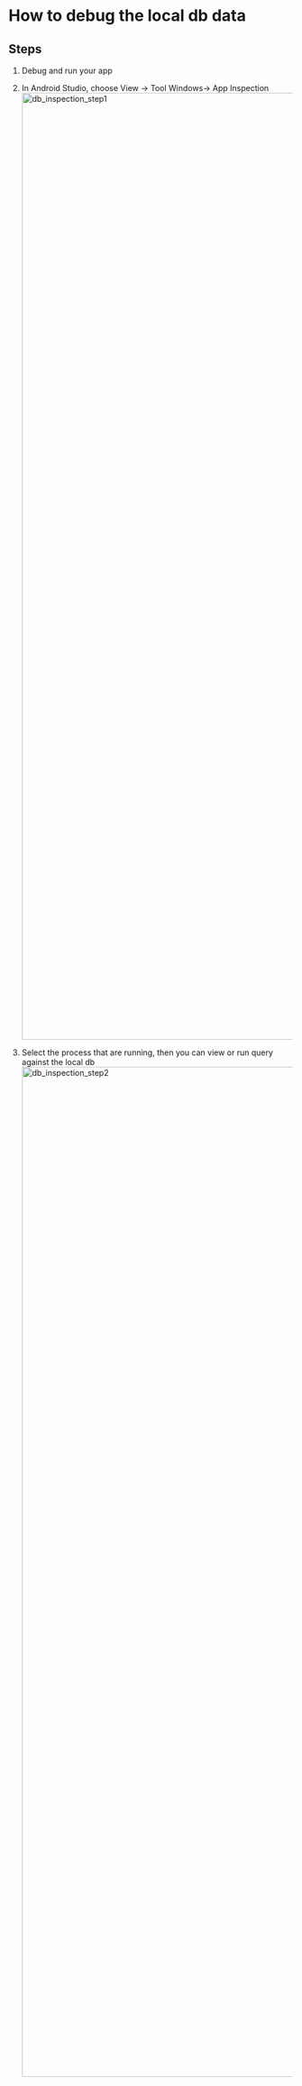 # How to debug the local db data

## Steps
1. Debug and run your app
2. In Android Studio, choose View -> Tool Windows-> App Inspection<img width="1680" alt="db_inspection_step1" src="https://github.com/purej1983/ChatGPTClient/assets/2437603/8a9ceacc-6b3f-409a-8d0f-4b1e6e9818a4">


3. Select the process that are running, then you can view or run query against the local db<img width="1792" alt="db_inspection_step2" src="https://github.com/purej1983/ChatGPTClient/assets/2437603/19d4d6a8-c353-44ec-ade2-f862880f73c8">

